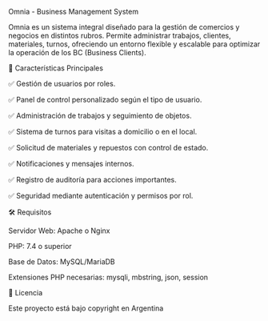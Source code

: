 Omnia - Business Management System

Omnia es un sistema integral diseñado para la gestión de comercios y negocios en distintos rubros. Permite administrar trabajos, clientes, materiales, turnos, ofreciendo un entorno flexible y escalable para optimizar la operación de los BC (Business Clients).

🚀 Características Principales

✅ Gestión de usuarios por roles.

✅ Panel de control personalizado según el tipo de usuario.

✅ Administración de trabajos y seguimiento de objetos.

✅ Sistema de turnos para visitas a domicilio o en el local.

✅ Solicitud de materiales y repuestos con control de estado.

✅ Notificaciones y mensajes internos.

✅ Registro de auditoría para acciones importantes.

✅ Seguridad mediante autenticación y permisos por rol.


🛠 Requisitos

Servidor Web: Apache o Nginx

PHP: 7.4 o superior

Base de Datos: MySQL/MariaDB

Extensiones PHP necesarias: mysqli, mbstring, json, session


📜 Licencia

Este proyecto está bajo copyright en Argentina
